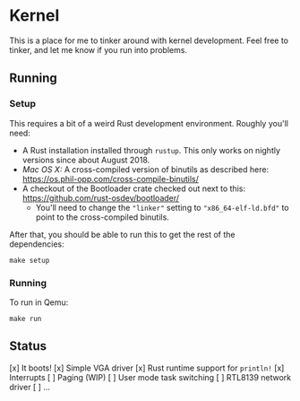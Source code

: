 # Kernel

This is a place for me to tinker around with kernel development. Feel free to tinker, and let me know if you run into problems.

## Running

### Setup

This requires a bit of a weird Rust development environment. Roughly you'll need:

* A Rust installation installed through `rustup`. This only works on nightly versions since about August 2018.
* *Mac OS X:* A cross-compiled version of binutils as described here: https://os.phil-opp.com/cross-compile-binutils/
* A checkout of the Bootloader crate checked out next to this: https://github.com/rust-osdev/bootloader/
  * You'll need to change the `"linker"` setting to `"x86_64-elf-ld.bfd"` to point to the cross-compiled binutils.

After that, you should be able to run this to get the rest of the dependencies:

```
make setup
```

### Running

To run in Qemu:

```
make run
```

## Status

[x] It boots!
[x] Simple VGA driver
  [x] Rust runtime support for `println!`
[x] Interrupts
[ ] Paging (WIP)
[ ] User mode task switching
[ ] RTL8139 network driver
[ ] ...